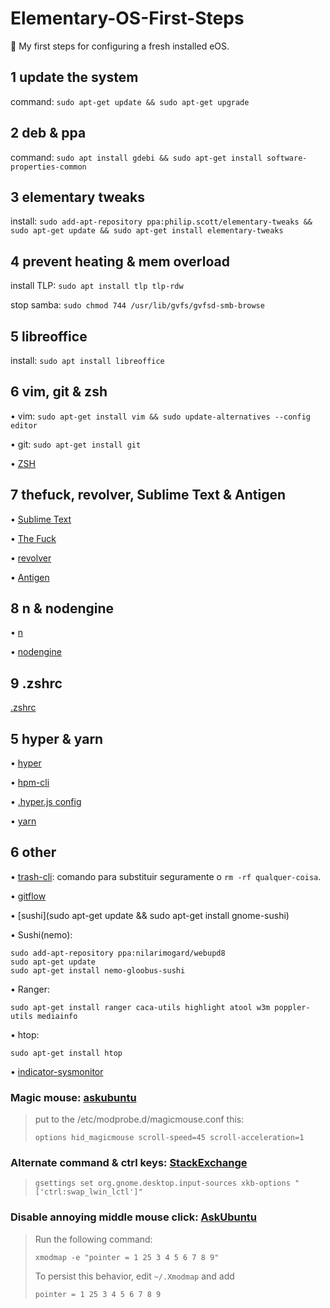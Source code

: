 # Elementary-OS-First-Steps
:baby_bottle: My first steps for configuring a fresh installed eOS.

## 1 update the system


command: `sudo apt-get update && sudo apt-get upgrade`


## 2 deb & ppa


command: `sudo apt install gdebi && sudo apt-get install software-properties-common`


## 3 elementary tweaks


install: `sudo add-apt-repository ppa:philip.scott/elementary-tweaks && sudo apt-get update && sudo apt-get install elementary-tweaks`


## 4 prevent heating & mem overload


install TLP: `sudo apt install tlp tlp-rdw`


stop samba: `sudo chmod 744 /usr/lib/gvfs/gvfsd-smb-browse`


## 5 libreoffice


install: `sudo apt install libreoffice`


## 6 vim, git & zsh


• vim: `sudo apt-get install vim && sudo update-alternatives --config editor`


• git: `sudo apt-get install git`


• [ZSH](https://github.com/robbyrussell/oh-my-zsh/wiki/Installing-ZSH)


## 7 thefuck, revolver, Sublime Text & Antigen


• [Sublime Text](https://sublimetext.com)


• [The Fuck](https://github.com/nvbn/thefuck)


• [revolver](https://github.com/molovo/revolver)


• [Antigen](https://github.com/zsh-users/antigen)



## 8 n & nodengine

• [n](https://github.com/mklement0/n-install)

• [nodengine](https://github.com/Kikobeats/nodengine)


## 9 .zshrc


[.zshrc](https://bitbucket.org/snippets/designprovisuale/rj59R)


## 5 hyper & yarn 


• [hyper](https://github.com/zeit/hyper)


• [hpm-cli](https://www.npmjs.com/package/hpm-cli)


• [.hyper.js config](https://bitbucket.org/snippets/designprovisuale/aB4kd/hyper-default-config)


• [yarn](https://yarnpkg.com/docs/install)


## 6 other

• [trash-cli](https://github.com/sindresorhus/trash-cli): comando para substituir seguramente o `rm -rf qualquer-coisa`.


• [gitflow](https://github.com/petervanderdoes/gitflow-avh)


• [sushi](sudo apt-get update && sudo apt-get install gnome-sushi)


• Sushi(nemo):


```
sudo add-apt-repository ppa:nilarimogard/webupd8
sudo apt-get update
sudo apt-get install nemo-gloobus-sushi
```


• Ranger:

```
sudo apt-get install ranger caca-utils highlight atool w3m poppler-utils mediainfo

```


• htop:

```
sudo apt-get install htop

```

• [indicator-sysmonitor](https://github.com/fossfreedom/indicator-sysmonitor)



### Magic mouse: [askubuntu](http://askubuntu.com/questions/261791/how-to-set-the-scroll-speed-of-apple-magic-mouse)


> put to the /etc/modprobe.d/magicmouse.conf this:
> 
> `options hid_magicmouse scroll-speed=45 scroll-acceleration=1`


### Alternate command & ctrl keys: [StackExchange](http://elementaryos.stackexchange.com/questions/1283/how-to-setup-keyboard-layout-similar-to-os-x)


> `gsettings set org.gnome.desktop.input-sources xkb-options "['ctrl:swap_lwin_lctl']"`


### Disable annoying middle mouse click: [AskUbuntu](http://askubuntu.com/questions/4507/how-do-i-disable-middle-mouse-button-click-paste)

> Run the following command:
>
> `xmodmap -e "pointer = 1 25 3 4 5 6 7 8 9"`
>
> To persist this behavior, edit `~/.Xmodmap` and add
>
> `pointer = 1 25 3 4 5 6 7 8 9`
